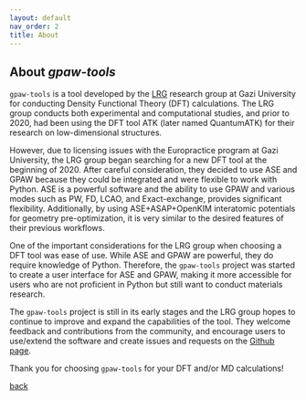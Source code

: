```yaml
---
layout: default
nav_order: 2
title: About
---
```


## About *gpaw-tools*

`gpaw-tools` is a tool developed by the [LRG](https://www.lrgresearch.org) research group at Gazi University for conducting Density Functional Theory (DFT) calculations. The LRG group conducts both experimental and computational studies, and prior to 2020, had been using the DFT tool ATK (later named QuantumATK) for their research on low-dimensional structures.

However, due to licensing issues with the Europractice program at Gazi University, the LRG group began searching for a new DFT tool at the beginning of 2020. After careful consideration, they decided to use ASE and GPAW because they could be integrated and were flexible to work with Python. ASE is a powerful software and the ability to use GPAW and various modes such as PW, FD, LCAO, and Exact-exchange, provides significant flexibility. Additionally, by using ASE+ASAP+OpenKIM interatomic potentials for geometry pre-optimization, it is very similar to the desired features of their previous workflows.

One of the important considerations for the LRG group when choosing a DFT tool was ease of use. While ASE and GPAW are powerful, they do require knowledge of Python. Therefore, the `gpaw-tools` project was started to create a user interface for ASE and GPAW, making it more accessible for users who are not proficient in Python but still want to conduct materials research.

The `gpaw-tools` project is still in its early stages and the LRG group hopes to continue to improve and expand the capabilities of the tool. They welcome feedback and contributions from the community, and encourage users to use/extend the software and create issues and requests on the [Github page](https://github.com/lrgresearch/gpaw-tools).

Thank you for choosing `gpaw-tools` for your DFT and/or MD calculations!

[back](./)
